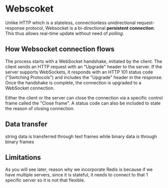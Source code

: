 # Webscoket
Unlike HTTP which is a stateless, connectionless unidirectional request-response protocol, Websocket is a bi-directional **persistent connection**. This thus allows
real-time update without need of *polling*.

## How Websocket connection flows
The process starts with a WebSocket handshake, initiated by the client. The client sends an HTTP request with an "Upgrade" header to the server.
If the server supports WebSockets, it responds with an HTTP 101 status code ("Switching Protocols") and includes the "Upgrade" header in the response.
Once the handshake is complete, the connection is upgraded to a WebSocket connection.

Either the client or the server can close the connection via a specific control frame called the "Close frame". A status code can also be included to state
the reason of closing connection.

## Data transfer
string data is transferred through text frames while binary data is through binary frames

## Limitations
As you will see later, reason why we incorporate Redis is because if we have multiple servers, since it is stateful, it needs to connect to that 1 specific server so it is not that flexible.
